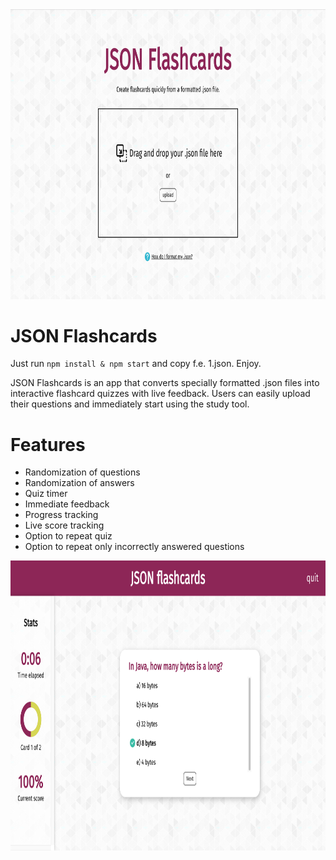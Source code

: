<div style="text-align: center;">
  <img src="etc/home.png" width="926.5" height="463.5">
</div>

# JSON Flashcards

Just run ```npm install & npm start``` and copy f.e. 1.json. Enjoy.

JSON Flashcards is an app that converts specially formatted .json files into interactive flashcard quizzes with live feedback. Users can easily upload their questions and immediately start using the study tool.

# Features
- Randomization of questions
- Randomization of answers
- Quiz timer
- Immediate feedback
- Progress tracking
- Live score tracking
- Option to repeat quiz
- Option to repeat only incorrectly answered questions

<div style="text-align: center;">
  <img src="etc/quiz.png" width="926.5" height="463.5">
</div>
